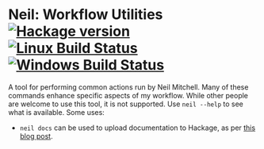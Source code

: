 # Neil: Workflow Utilities [![Hackage version](https://img.shields.io/hackage/v/neil.svg)](https://hackage.haskell.org/package/neil) [![Linux Build Status](https://img.shields.io/travis/ndmitchell/neil.svg)](https://travis-ci.org/ndmitchell/neil) [![Windows Build Status](https://img.shields.io/appveyor/ci/ndmitchell/neil.svg)](https://ci.appveyor.com/project/ndmitchell/neil)

A tool for performing common actions run by Neil Mitchell. Many of these commands enhance specific aspects of my workflow. While other people are welcome to use this tool, it is not supported. Use `neil --help` to see what is available. Some uses:

* `neil docs` can be used to upload documentation to Hackage, as per [this blog post](http://neilmitchell.blogspot.com/2014/10/fixing-haddock-docs-on-hackage.html).

